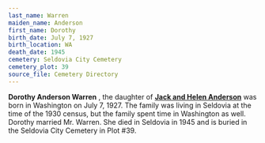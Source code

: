 ```yaml
---
last_name: Warren
maiden_name: Anderson
first_name: Dorothy
birth_date: July 7, 1927
birth_location: WA
death_date: 1945
cemetery: Seldovia City Cemetery
cemetery_plot: 39
source_file: Cemetery Directory
---
```

**Dorothy Anderson  Warren** , the daughter of [**Jack and Helen Anderson**](./Anderson_Jack_Conrad_Sr.md) was born in Washington on July 7, 1927.  The family was living in Seldovia at the time of the 1930 census, but the family spent time in Washington as well.  Dorothy married Mr. Warren.  She died in Seldovia in 1945 and is buried in the Seldovia City Cemetery in Plot #39. 

